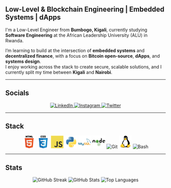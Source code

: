 ## **Low-Level & Blockchain Engineering | Embedded Systems | dApps**

I'm a Low-Level Engineer from **Bumbogo, Kigali**, currently studying **Software Engineering** at the African Leadership University (ALU) in Rwanda.  

I’m learning to build at the intersection of **embedded systems** and **decentralized finance**, with a focus on **Bitcoin open-source**, **dApps**, and **systems design**.  
I enjoy working across the stack to create secure, scalable solutions, and I currently split my time between **Kigali** and **Nairobi**.  

---

## Socials
<p align="center">
  <a href="https://www.linkedin.com/in/maxwelokoth/" target="_blank">
    <img src="https://img.shields.io/badge/-LinkedIn-blue?style=flat-square&logo=linkedin&logoColor=white" alt="LinkedIn"/>
  </a>
  <a href="https://instagram.com/maxomina" target="_blank">
    <img src="https://img.shields.io/badge/-Instagram-E1306C?style=flat-square&logo=instagram&logoColor=white" alt="Instagram"/>
  </a>
  <a href="https://twitter.com/maxomina" target="_blank">
    <img src="https://img.shields.io/badge/-Twitter-1DA1F2?style=flat-square&logo=twitter&logoColor=white" alt="Twitter"/>
  </a>
</p>

---

## Stack
<p align="center">
  <img src="https://raw.githubusercontent.com/devicons/devicon/master/icons/html5/html5-original-wordmark.svg" alt="HTML5" width="40" height="40"/> 
  <img src="https://raw.githubusercontent.com/devicons/devicon/master/icons/css3/css3-original-wordmark.svg" alt="CSS3" width="40" height="40"/> 
  <img src="https://raw.githubusercontent.com/devicons/devicon/master/icons/javascript/javascript-original.svg" alt="JavaScript" width="40" height="40"/> 
  <img src="https://raw.githubusercontent.com/devicons/devicon/master/icons/python/python-original.svg" alt="Python" width="40" height="40"/> 
  <img src="https://raw.githubusercontent.com/devicons/devicon/master/icons/mysql/mysql-original-wordmark.svg" alt="MySQL" width="40" height="40"/> 
  <img src="https://raw.githubusercontent.com/devicons/devicon/master/icons/nodejs/nodejs-original-wordmark.svg" alt="Node.js" width="40" height="40"/> 
  <img src="https://www.vectorlogo.zone/logos/git-scm/git-scm-icon.svg" alt="Git" width="40" height="40"/> 
  <img src="https://raw.githubusercontent.com/devicons/devicon/master/icons/linux/linux-original.svg" alt="Linux" width="40" height="40"/> 
  <img src="https://www.vectorlogo.zone/logos/gnu_bash/gnu_bash-icon.svg" alt="Bash" width="40" height="40"/> 
</p>

---

## Stats
<p align="center">
  <img src="https://streak-stats.demolab.com?user=Maaxboon&theme=radical&hide_border=true" width="200" alt="GitHub Streak"/>
  <img src="https://github-readme-stats.vercel.app/api?username=Maaxboon&show_icons=true&theme=radical&hide_border=true" width="200" alt="GitHub Stats"/>
  <img src="https://github-readme-stats.vercel.app/api/top-langs/?username=Maaxboon&layout=compact&theme=radical&hide_border=true" width="200" alt="Top Languages"/>
</p>
